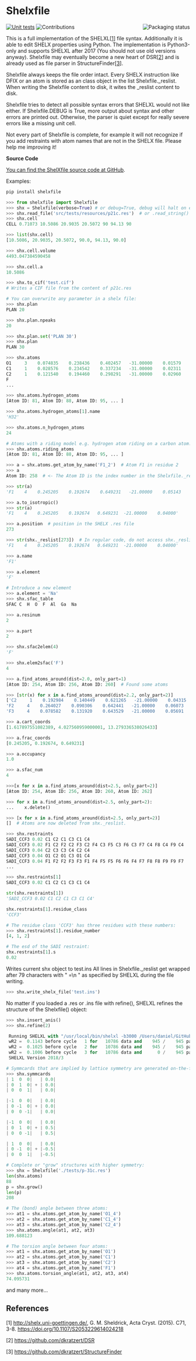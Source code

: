 # Shelxfile
<a href="https://repology.org/project/python:shelxfile/versions">
    <img src="https://repology.org/badge/vertical-allrepos/python:shelxfile.svg" alt="Packaging status" align="right">
</a>

[![Unit tests](https://github.com/dkratzert/ShelXFile/actions/workflows/unit-tests.yml/badge.svg)](https://github.com/dkratzert/ShelXFile/actions/workflows/unit-tests.yml)
![Contributions](https://img.shields.io/badge/contributions-welcome-blue)

This is a full implementation of the SHELXL[[1](https://github.com/dkratzert/Shelxfile/blob/master/README.md#references)] file syntax. Additionally it is able to edit SHELX properties using Python.
The implementation is Python3-only and supports SHELXL after 2017 (You should not use old versions anyway).
Shelxfile may eventually become a new heart of DSR[[2](https://github.com/dkratzert/Shelxfile/blob/master/README.md#references)] and is already used as file parser in StructureFinder[[3](https://github.com/dkratzert/Shelxfile/blob/master/README.md#references)].

Shelxfile always keeps the file order intact. Every SHELX instruction like DFIX or an atom is stored as an class object in the list Shelxfile.\_reslist. When writing the Shelxfile content to disk, it wites the \_reslist content to disk.

Shelxfile tries to detect all possible syntax errors that SHELXL would not like either. If Shelxfile.DEBUG is True, more output about syntax and other errors are printed out. Otherwise, the parser is quiet except for really severe errors like a missing unit cell.

Not every part of Shelxfile is complete, for example it will not recognize if you add restraints with atom names that are not in the SHELX file. Please help me improving it!

**Source Code**

[You can find the ShelXfile source code at GitHub](https://github.com/dkratzert/ShelXFile).

Examples:


```python
pip install shelxfile

>>> from shelxfile import Shelxfile
>>> shx = Shelxfile(verbose=True) # or debug=True, debug will halt on errors.
>>> shx.read_file('src/tests/resources/p21c.res')  # or .read_string() 
>>> shx.cell
CELL 0.71073 10.5086 20.9035 20.5072 90 94.13 90

>>> list(shx.cell)
[10.5086, 20.9035, 20.5072, 90.0, 94.13, 90.0]

>>> shx.cell.volume
4493.047384590458

>>> shx.cell.a
10.5086

>>> shx.to_cif('test.cif')  
# Writes a CIF file from the content of p21c.res

# You can overwrite any parameter in a shelx file:
>>> shx.plan
PLAN 20

>>> shx.plan.npeaks
20

>>> shx.plan.set('PLAN 30')
>>> shx.plan
PLAN 30

>>> shx.atoms
O1     3    0.074835    0.238436    0.402457   -31.00000    0.01579    0.03095      0.01852   -0.00468   -0.00210    0.01153
C1     1    0.028576    0.234542    0.337234   -31.00000    0.02311    0.03617      0.01096   -0.01000    0.00201    0.00356
C2     1    0.121540    0.194460    0.298291   -31.00000    0.02960    0.04586      0.01555   -0.00485   -0.00023    0.01102
F
...

>>> shx.atoms.hydrogen_atoms
[Atom ID: 81, Atom ID: 88, Atom ID: 95, ... ]

>>> shx.atoms.hydrogen_atoms[1].name
'H32'

>>> shx.atoms.n_hydrogen_atoms
24

# Atoms with a riding model e.g. hydrogen atom riding on a carbon atom:
>>> shx.atoms.riding_atoms
[Atom ID: 81, Atom ID: 88, Atom ID: 95, ... ]

>>> a = shx.atoms.get_atom_by_name('F1_2')  # Atom F1 in residue 2
>>> a
Atom ID: 258  # <- The Atom ID is the index number in the Shelxfile._reslist list

>>> str(a)
'F1    4    0.245205    0.192674    0.649231   -21.00000    0.05143    0.03826    0.03193   -0.00579   -0.01865   -0.00485'

>>> a.to_isotropic()
>>> str(a)
'F1    4    0.245205    0.192674   0.649231  -21.00000    0.04000'

>>> a.position  # position in the SHELX .res file
273

>>> str(shx._reslist[273])  # In regular code, do not access shx._reslist directly!
'F1    4    0.245205    0.192674   0.649231  -21.00000    0.04000'

>>> a.name
'F1'

>>> a.element
'F'

# Introduce a new element
>>> a.element = 'Na'
>>> shx.sfac_table
SFAC C  H  O  F  Al  Ga  Na

>>> a.resinum
2

>>> a.part
2

>>> shx.sfac2elem(4)
'F'

>>> shx.elem2sfac('F')
4

>>> a.find_atoms_around(dist=2.0, only_part=1)
[Atom ID: 254, Atom ID: 256, Atom ID: 260]  # Found some atoms 

>>> [str(x) for x in a.find_atoms_around(dist=2.2, only_part=2)]
['C2     1    0.192984    0.140449    0.621265   -21.00000    0.04315    0.02747      0.02385    0.00686   -0.00757    0.00126', 
'F2     4    0.264027    0.090306    0.642441   -21.00000    0.06073    0.04450      0.03972    0.01630   -0.01260    0.01460', 
'F3     4    0.078582    0.131920    0.643529   -21.00000    0.05691    0.04955      0.03374    0.01040    0.01881    0.00375']

>>> a.cart_coords
[1.617897551082389, 4.027560959000001, 13.279336538026433]

>>> a.frac_coords
[0.245205, 0.192674, 0.649231]

>>> a.occupancy
1.0

>>> a.sfac_num
4

>>>[x for x in a.find_atoms_around(dist=2.5, only_part=2)]
[Atom ID: 254, Atom ID: 256, Atom ID: 260, Atom ID: 262]

>>> for x in a.find_atoms_around(dist=2.5, only_part=2):
...    x.delete()

>>> [x for x in a.find_atoms_around(dist=2.5, only_part=2)]
[]  # Atoms are now deleted from shx._reslist.

>>> shx.restraints
SADI_CCF3 0.02 C1 C2 C1 C3 C1 C4
SADI_CCF3 0.02 F1 C2 F2 C2 F3 C2 F4 C3 F5 C3 F6 C3 F7 C4 F8 C4 F9 C4
SADI_CCF3 0.04 C2 C3 C3 C4 C2 C4
SADI_CCF3 0.04 O1 C2 O1 C3 O1 C4
SADI_CCF3 0.04 F1 F2 F2 F3 F3 F1 F4 F5 F5 F6 F6 F4 F7 F8 F8 F9 F9 F7
...

>>> shx.restraints[1]
SADI_CCF3 0.02 C1 C2 C1 C3 C1 C4

str(shx.restraints[1])
'SADI_CCF3 0.02 C1 C2 C1 C3 C1 C4'

shx.restraints[1].residue_class
'CCF3'

# The residue class 'CCF3' has three residues with these numbers: 
>>> shx.restraints[1].residue_number
[4, 1, 2]

# The esd of the SADI restraint:
shx.restraints[1].s
0.02

```

Writes current shx object to test.ins
All lines in Shelxfile._reslist get wrapped after 79 characters with " =\n " as
specified by SHELXL during the file writing.

```python
>>> shx.write_shelx_file('test.ins')
```
No matter if you loaded a .res or .ins file with refine(), SHELXL refines the structure of the Shelxfile() object:

```python
>>> shx.insert_anis()
>>> shx.refine(2)

 Running SHELXL with "/usr/local/bin/shelxl -b3000 /Users/daniel/GitHub/Shelxfile/tests/p21c" and "L.S. 2"
 wR2 =  0.1143 before cycle   1 for   10786 data and    945 /    945 parameters
 wR2 =  0.1025 before cycle   2 for   10786 data and    945 /    945 parameters
 wR2 =  0.1006 before cycle   3 for   10786 data and      0 /    945 parameters
 SHELXL Version 2018/3
```
```python
# Symmcards that are implied by lattice symmetry are generated on-the-fly:
>>> shx.symmcards
| 1  0  0|   | 0.0|
| 0  1  0| + | 0.0|
| 0  0  1|   | 0.0|

|-1  0  0|   | 0.0|
| 0 -1  0| + | 0.0|
| 0  0 -1|   | 0.0|

|-1  0  0|   | 0.0|
| 0  1  0| + | 0.5|
| 0  0 -1|   | 0.5|

| 1  0  0|   | 0.0|
| 0 -1  0| + |-0.5|
| 0  0  1|   |-0.5|

# Complete or "grow" structures with higher symmetry: 
>>> shx = Shelxfile('./tests/p-31c.res')
len(shx.atoms)
88
p = shx.grow()
len(p)
208

# The (bond) angle between three atoms:
>>> at1 = shx.atoms.get_atom_by_name('O1_4')
>>> at2 = shx.atoms.get_atom_by_name('C1_4')
>>> at3 = shx.atoms.get_atom_by_name('C2_4')
>>> shx.atoms.angle(at1, at2, at3)
109.688123

# The torsion angle between four atoms:
>>> at1 = shx.atoms.get_atom_by_name('O1')
>>> at2 = shx.atoms.get_atom_by_name('C1')
>>> at3 = shx.atoms.get_atom_by_name('C2')
>>> at4 = shx.atoms.get_atom_by_name('F1')
>>> shx.atoms.torsion_angle(at1, at2, at3, at4)
74.095731

```

and many more...

## References
[1] http://shelx.uni-goettingen.de/, G. M. Sheldrick, Acta Cryst. (2015). C71, 3-8.
https://doi.org/10.1107/S2053229614024218

[2] https://github.com/dkratzert/DSR

[3] https://github.com/dkratzert/StructureFinder

